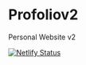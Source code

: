 # Profoliov2
Personal Website v2

[![Netlify Status](https://api.netlify.com/api/v1/badges/d6dc3215-51db-4d08-a6db-d511b1a37355/deploy-status)](https://app.netlify.com/sites/distracted-hopper-4497b0/deploys)